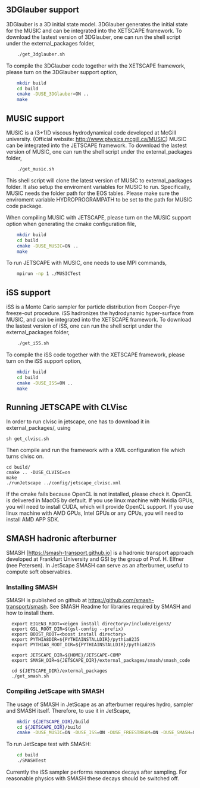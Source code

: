 ## 3DGlauber support

3DGlauber is a 3D initial state model. 3DGlauber generates the initial state for
the MUSIC and can be integrated into the XETSCAPE framework. To download the lastest
version of 3DGlauber, one can run the shell script under the external_packages folder,

```bash
    ./get_3dglauber.sh
```

To compile the 3DGlauber code together with the XETSCAPE framework, please turn
on the 3DGlauber support option,

```bash
    mkdir build
    cd build
    cmake -DUSE_3DGlauber=ON ..
    make
```

## MUSIC support

MUSIC is a (3+1)D viscous hydrodynamical code developed at McGill university.
(Official website: http://www.physics.mcgill.ca/MUSIC)
MUSIC can be integrated into the JETSCAPE framework. To download the lastest
version of MUSIC, one can run the shell script under the external_packages folder,

```bash
    ./get_music.sh
```

This shell script will clone the latest version of MUSIC to external_packages folder.
It also setup the enviroment variables for MUSIC to run. Specifically, MUSIC
needs the folder path for the EOS tables. Please make sure the enviroment
variable HYDROPROGRAMPATH to be set to the path for MUSIC code package.

When compiling MUSIC with JETSCAPE, please turn on the MUSIC support option
when generating the cmake configuration file,

```bash
    mkdir build
    cd build
    cmake -DUSE_MUSIC=ON ..
    make
```

To run JETSCAPE with MUSIC, one needs to use MPI commands,

```bash
    mpirun -np 1 ./MUSICTest
```

## iSS support

iSS is a Monte Carlo sampler for particle distribution from Cooper-Frye freeze-out procedure.
iSS hadronizes the hydrodynamic hyper-surface from MUSIC, and can be integrated into the XETSCAPE framework.
To download the lastest version of iSS, one can run the shell script under the external_packages folder,

```bash
    ./get_iSS.sh
```

To compile the iSS code together with the XETSCAPE framework, please turn
on the iSS support option,

```bash
    mkdir build
    cd build
    cmake -DUSE_ISS=ON ..
    make
```

## Running JETSCAPE with CLVisc
In order to run clvisc in jetscape, one has to download it in external\_packages/, using 

```
sh get_clvisc.sh
```

Then compile and run the framework with a XML configuration file which turns clvisc on.
```
cd build/
cmake .. -DUSE_CLVISC=on
make
./runJetscape ../config/jetscape_clvisc.xml
```
If the cmake fails because OpenCL is not installed, please check it.
OpenCL is delivered in MacOS by default. 
If you use linux machine with Nvidia GPUs, you will need to install CUDA,
which will provide OpenCL support.
If you use linux machine with AMD GPUs, Intel GPUs or any CPUs,
you will need to install AMD APP SDK.

## SMASH hadronic afterburner

SMASH [https://smash-transport.github.io] is a hadronic transport approach
developed at Frankfurt University and GSI by the group of
Prof. H. Elfner (nee Petersen).  In JetScape SMASH can
serve as an afterburner, useful to compute soft observables.

### Installing SMASH

SMASH is published on github at https://github.com/smash-transport/smash.
See SMASH Readme for libraries required by SMASH and how to install them.

```
  export EIGEN3_ROOT=<eigen install directory>/include/eigen3/
  export GSL_ROOT_DIR=$(gsl-config --prefix)
  export BOOST_ROOT=<boost install directory>
  export PYTHIA8DIR=${PYTHIAINSTALLDIR}/pythia8235
  export PYTHIA8_ROOT_DIR=${PYTHIAINSTALLDIR}/pythia8235

  export JETSCAPE_DIR=${HOME}/JETSCAPE-COMP
  export SMASH_DIR=${JETSCAPE_DIR}/external_packages/smash/smash_code

  cd ${JETSCAPE_DIR}/external_packages
  ./get_smash.sh
```

### Compiling JetScape with SMASH

The usage of SMASH in JetScape as an afterburner requires hydro,
sampler and SMASH itself. Therefore, to use it in JetScape,

```bash
    mkdir ${JETSCAPE_DIR}/build
    cd ${JETSCAPE_DIR}/build
    cmake -DUSE_MUSIC=ON -DUSE_ISS=ON -DUSE_FREESTREAM=ON -DUSE_SMASH=ON ..
```

To run JetScape test with SMASH:

```bash
    cd build
    ./SMASHTest
```

Currently the iSS sampler performs resonance decays after sampling.
For reasonable physics with SMASH these decays should be switched off.
